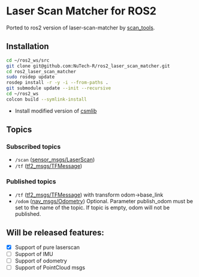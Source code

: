 # Laser Scan Matcher for ROS2
Ported to ros2 version of laser-scan-matcher by [scan_tools](https://github.com/ccny-ros-pkg/scan_tools).


## Installation
```bash
cd ~/ros2_ws/src
git clone git@github.com:NuTech-R/ros2_laser_scan_matcher.git
cd ros2_laser_scan_matcher
sudo rosdep update
rosdep install -r -y -i --from-paths .
git submodule update --init --recursive
cd ~/ros2_ws
colcon build --symlink-install
```
* Install modified version of [csmlib](https://github.com/AlexKaravaev/csm)

## Topics

### Subscribed topics
- `/scan` ([sensor_msgs/LaserScan](http://docs.ros.org/melodic/api/sensor_msgs/html/msg/LaserScan.html))
- `/tf` ([tf2_msgs/TFMessage](http://docs.ros.org/melodic/api/tf2_msgs/html/msg/TFMessage.html))
### Published topics
- `/tf` ([tf2_msgs/TFMessage](http://docs.ros.org/melodic/api/tf2_msgs/html/msg/TFMessage.html)) with transform odom->base_link
- `/odom` ([nav_msgs/Odometry](https://github.com/ros2/common_interfaces/blob/master/nav_msgs/msg/Odometry.msg)) Optional. Parameter publish_odom must be set to the name of the topic. If topic is empty, odom will not be published.

## Will be released features:
- [x] Support of pure laserscan
- [ ] Support of IMU
- [ ] Support of odometry
- [ ] Support of PointCloud msgs
